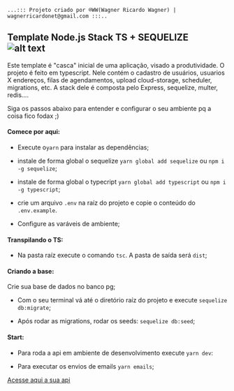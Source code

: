 `...::: Projeto criado por ®WW(Wagner Ricardo Wagner) | wagnerricardonet@gmail.com :::..`

## Template Node.js Stack TS + SEQUELIZE ![alt text](https://www.prchecker.info/free-icons/64x64/rocket_64_px.png)

Este template é "casca" inicial de uma aplicação, visado a produtividade. O projeto é feito em typescript. Nele contém o cadastro de usuários, usuarios X endereços, filas de agendamentos, upload cloud-storage, scheduler, migrations, etc. A stack dele é composta pelo Express, sequelize, multer, redis....

Siga os passos abaixo para entender e configurar o seu ambiente pq a coisa fico fodax ;)

#### Comece por aqui:

- Execute o`yarn` para instalar as dependências;

- instale de forma global o sequelize `yarn global add sequelize` ou `npm i -g sequelize`;

- instale de forma global o typecript `yarn global add typescript` ou `npm i -g typescript`;

- crie um arquivo `.env` na raíz do projeto e copie o conteúdo do `.env.example`.

- Configure as varáveis de ambiente;

#### Transpilando o TS:

- Na pasta raíz execute o comando `tsc`. A pasta de saída será `dist`;

#### Criando a base:

Crie sua base de dados no banco pg;

- Com o seu terminal vá até o diretório raíz do projeto e execute `sequelize db:migrate`;

- Após rodar as migrations, rodar os seeds: `sequelize db:seed`;

#### Start:

- Para roda a api em ambiente de desenvolvimento execute `yarn dev`:

- Para executar os envios de emails `yarn emails`;

[Acesse aqui a sua api](http://localhost:3001`)
